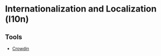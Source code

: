 # Internationalization and Localization (l10n)

## Tools

- [Crowdin](https://crowdin.com/)

<!--
Transifex
Lokalise
POEditor
-->
